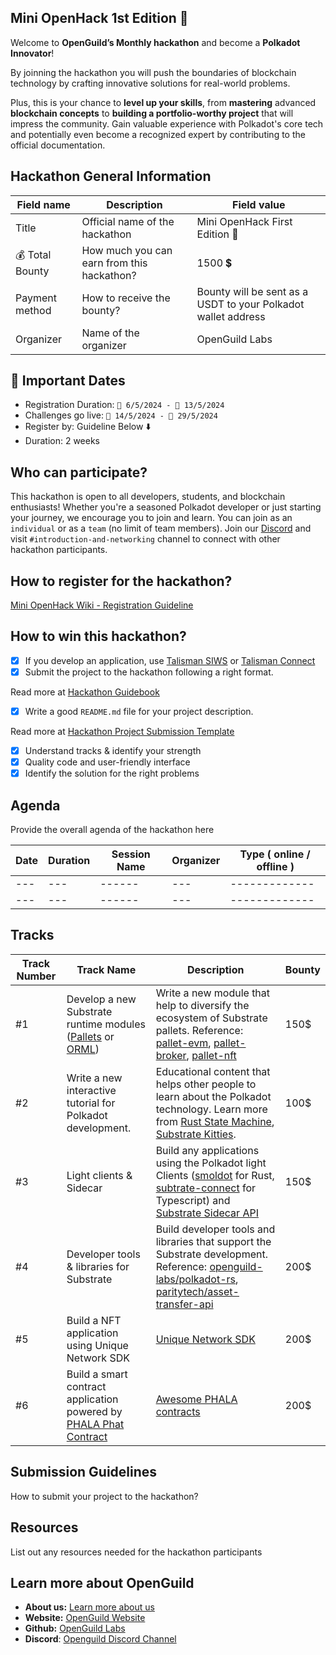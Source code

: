 ## Mini OpenHack 1st Edition 🦄

Welcome to **OpenGuild’s Monthly hackathon** and become a **Polkadot Innovator**! 

By joinning the hackathon you will push the boundaries of blockchain technology by crafting innovative solutions for real-world problems.

Plus, this is your chance to **level up your skills**, from **mastering** advanced **blockchain concepts** to **building a portfolio-worthy project** that will impress the community. Gain valuable experience with Polkadot's core tech and potentially even become a recognized expert by contributing to the official documentation.

## Hackathon General Information
<!-- Replace `---` with the hackathon information -->
| Field name | Description | Field value |
| ------------- | ------ | ------------- |
| Title | Official name of the hackathon | Mini OpenHack First Edition 🌱 |
| 💰 Total Bounty | How much you can earn from this hackathon? | 1500 💲 |
| Payment method | How to receive the bounty? | Bounty will be sent as a USDT to your Polkadot wallet address |
| Organizer | Name of the organizer | OpenGuild Labs |

## 📅 Important Dates
- Registration Duration: `📅 6/5/2024 - 📅 13/5/2024`
- Challenges go live: `📅 14/5/2024 - 📅 29/5/2024`
- Register by: Guideline Below ⬇️
- Duration: 2 weeks

## Who can participate?

This hackathon is open to all developers, students, and blockchain enthusiasts! Whether you're a seasoned Polkadot developer or just starting your journey, we encourage you to join and learn. You can join as an `individual` or as a `team` (no limit of team members). Join our [Discord](https://discord.gg/azSef6cs) and visit `#introduction-and-networking` channel to connect with other hackathon participants. 

## How to register for the hackathon?

[Mini OpenHack Wiki - Registration Guideline](https://github.com/openguild-labs/Mini-OpenHack-1st-Edition/wiki/%F0%9F%93%93-Registration-Guideline)

## How to win this hackathon? 
- [x] If you develop an application, use [Talisman SIWS](https://github.com/TalismanSociety/siws) or [Talisman Connect](https://github.com/TalismanSociety/talisman-connect)
- [x] Submit the project to the hackathon following a right format.

Read more at [Hackathon Guidebook](https://github.com/openguild-labs/hackathon-guidebook)
- [x] Write a good `README.md` file for your project description.

Read more at [Hackathon Project Submission Template](https://github.com/openguild-labs/hackathon-guidebook?tab=readme-ov-file#project-submission-template)
- [x] Understand tracks & identify your strength
- [x] Quality code and user-friendly interface
- [x] Identify the solution for the right problems

## Agenda

Provide the overall agenda of the hackathon here

| Date | Duration | Session Name | Organizer | Type ( online / offline ) |
| ------------- | ------ | ------ | ------------- | ------------- |
| --- | --- | ------ | --- | ------------- |
| --- | --- | ------ | --- | ------------- |

## Tracks

| Track Number | Track Name | Description | Bounty |
| ------------- | ------ | ------ | ---- |
| #1 | Develop a new Substrate runtime modules ([Pallets](https://docs.substrate.io/reference/frame-pallets/) or [ORML](https://github.com/open-web3-stack/open-runtime-module-library)) | Write a new module that help to diversify the ecosystem of Substrate pallets. Reference: [pallet-evm](https://github.com/chainx-org/chainx-technical-archive/blob/main/WangYaFei/evm/pallet-evm:An%20implementation%20of%20evm%20in%20substrate.md), [pallet-broker](https://crates.io/crates/pallet-broker), [pallet-nft](https://github.com/danforbes/pallet-nft) | 150$ |
| #2 | Write a new interactive tutorial for Polkadot development. | Educational content that helps other people to learn about the Polkadot technology. Learn more from [Rust State Machine](https://github.com/shawntabrizi/rust-state-machine), [Substrate Kitties](https://github.com/openguild-labs/substrate-kitties). | 100$ |
| #3 | Light clients & Sidecar | Build any applications using the Polkadot light Clients ([smoldot](https://github.com/smol-dot/smoldot) for Rust, [subtrate-connect](https://github.com/paritytech/substrate-connect) for Typescript) and [Substrate Sidecar API](https://github.com/paritytech/substrate-api-sidecar) | 150$ |
| #4 | Developer tools & libraries for Substrate | Build developer tools and libraries that support the Substrate development. Reference: [openguild-labs/polkadot-rs](https://github.com/openguild-labs/polkadot-rs), [paritytech/asset-transfer-api](https://github.com/paritytech/asset-transfer-api) | 200$ |
| #5 | Build a NFT application using Unique Network SDK | [Unique Network SDK](https://docs.unique.network/build/sdk/getting-started.html) | 200$ |
| #6 | Build a smart contract application powered by [PHALA Phat Contract](https://phala.network/phat-contract) | [Awesome PHALA contracts](https://github.com/Phala-Network/awesome-phat-contracts?tab=readme-ov-file) | 200$ |

## Submission Guidelines

How to submit your project to the hackathon?

## Resources
List out any resources needed for the hackathon participants

## Learn more about OpenGuild

- **About us:** [Learn more about us](https://openguild.wtf/about)
- **Website:** [OpenGuild Website](https://openguild.wtf/)
- **Github:** [OpenGuild Labs](https://github.com/openguild-labs)
- **Discord**: [Openguild Discord Channel](https://discord.gg/bcjMzxqtD7)
